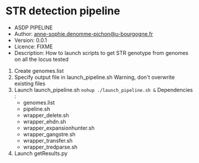 # STR detection pipeline

- ASDP PIPELINE
- Author: anne-sophie.denomme-pichon@u-bourgogne.fr
- Version: 0.0.1
- Licence: FIXME
- Description: How to launch scripts to get STR genotype from genomes on all the locus tested

1. Create genomes.list
2. Specify output file in launch_pipeline.sh
   Warning, don't overwrite existing files
3. Launch launch_pipeline.sh
   `nohup ./launch_pipeline.sh &`
   Dependencies :
   - genomes.list
   - pipeline.sh
   - wrapper_delete.sh
   - wrapper_ehdn.sh
   - wrapper_expansionhunter.sh
   - wrapper_gangstre.sh
   - wrapper_transfer.sh
   - wrapper_tredparse.sh
4. Launch getResults.py